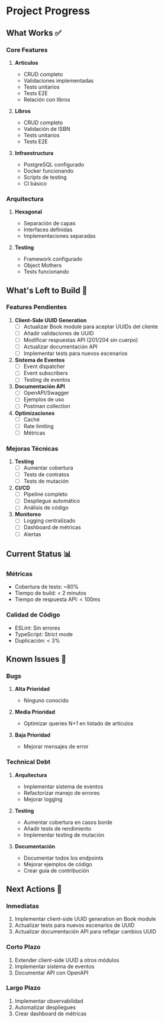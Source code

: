 # Project Progress

## What Works ✅

### Core Features
1. **Artículos**
   - CRUD completo
   - Validaciones implementadas
   - Tests unitarios
   - Tests E2E
   - Relación con libros

2. **Libros**
   - CRUD completo
   - Validación de ISBN
   - Tests unitarios
   - Tests E2E

3. **Infraestructura**
   - PostgreSQL configurado
   - Docker funcionando
   - Scripts de testing
   - CI básico

### Arquitectura
1. **Hexagonal**
   - Separación de capas
   - Interfaces definidas
   - Implementaciones separadas

2. **Testing**
   - Framework configurado
   - Object Mothers
   - Tests funcionando

## What's Left to Build 🚧

### Features Pendientes
1. **Client-Side UUID Generation**
   - [ ] Actualizar Book module para aceptar UUIDs del cliente
   - [ ] Añadir validaciones de UUID
   - [ ] Modificar respuestas API (201/204 sin cuerpo)
   - [ ] Actualizar documentación API
   - [ ] Implementar tests para nuevos escenarios

2. **Sistema de Eventos**
   - [ ] Event dispatcher
   - [ ] Event subscribers
   - [ ] Testing de eventos

3. **Documentación API**
   - [ ] OpenAPI/Swagger
   - [ ] Ejemplos de uso
   - [ ] Postman collection

4. **Optimizaciones**
   - [ ] Caché
   - [ ] Rate limiting
   - [ ] Métricas

### Mejoras Técnicas
1. **Testing**
   - [ ] Aumentar cobertura
   - [ ] Tests de contratos
   - [ ] Tests de mutación

2. **CI/CD**
   - [ ] Pipeline completo
   - [ ] Despliegue automático
   - [ ] Análisis de código

3. **Monitoreo**
   - [ ] Logging centralizado
   - [ ] Dashboard de métricas
   - [ ] Alertas

## Current Status 📊

### Métricas
- Cobertura de tests: ~80%
- Tiempo de build: < 2 minutos
- Tiempo de respuesta API: < 100ms

### Calidad de Código
- ESLint: Sin errores
- TypeScript: Strict mode
- Duplicación: < 3%

## Known Issues 🐛

### Bugs
1. **Alta Prioridad**
   - Ninguno conocido

2. **Media Prioridad**
   - Optimizar queries N+1 en listado de artículos

3. **Baja Prioridad**
   - Mejorar mensajes de error

### Technical Debt
1. **Arquitectura**
   - Implementar sistema de eventos
   - Refactorizar manejo de errores
   - Mejorar logging

2. **Testing**
   - Aumentar cobertura en casos borde
   - Añadir tests de rendimiento
   - Implementar testing de mutación

3. **Documentación**
   - Documentar todos los endpoints
   - Mejorar ejemplos de código
   - Crear guía de contribución

## Next Actions 📝

### Inmediatas
1. Implementar client-side UUID generation en Book module
2. Actualizar tests para nuevos escenarios de UUID
3. Actualizar documentación API para reflejar cambios UUID

### Corto Plazo
1. Extender client-side UUID a otros módulos
2. Implementar sistema de eventos
3. Documentar API con OpenAPI

### Largo Plazo
1. Implementar observabilidad
2. Automatizar despliegues
3. Crear dashboard de métricas
